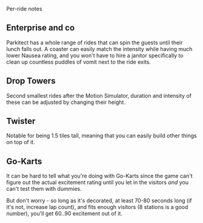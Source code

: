 Per-ride notes

## Enterprise and co
Parkitect has a whole range of rides that can spin the guests until their lunch falls out. A coaster can easily match the intensity while having much lower Nausea rating, and you won't have to hire a janitor specifically to clean up countless puddles of vomit next to the ride exits.

## Drop Towers
Second smallest rides after the Motion Simulator, duration and intensity of these can be adjusted by changing their height.

## Twister
Notable for being 1.5 tiles tall, meaning that you can easily build other things on top of it.

## Go-Karts
It can be hard to tell what you're doing with Go-Karts since the game can't figure out the actual excitement rating until you let in the visitors *and* you can't test them with dummies.

But don't worry - so long as it's decorated, at least 70-80 seconds long (if it's not, increase lap count), and fits enough visitors (8 stations is a good number), you'll get 60..90 excitement out of it.